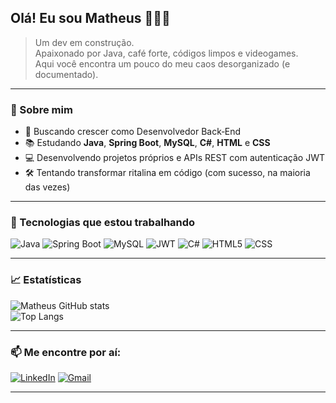 ## Olá! Eu sou Matheus 👨‍💻🖤

> Um dev em construção.  
> Apaixonado por Java, café forte, códigos limpos e videogames.  
> Aqui você encontra um pouco do meu caos desorganizado (e documentado).

---

### 🧠 Sobre mim

- 🎯 Buscando crescer como Desenvolvedor Back‑End
- 📚 Estudando **Java**, **Spring Boot**, **MySQL**, **C#**, **HTML** e **CSS**
- 💻 Desenvolvendo projetos próprios e APIs REST com autenticação JWT
- 🛠️ Tentando transformar ritalina em código (com sucesso, na maioria das vezes)


---

### 🚀 Tecnologias que estou trabalhando

![Java](https://img.shields.io/badge/Java-ED8B00?style=for-the-badge&logo=openjdk&logoColor=white)  ![Spring Boot](https://img.shields.io/badge/Spring_Boot-6DB33F?style=for-the-badge&logo=spring-boot&logoColor=white)  ![MySQL](https://img.shields.io/badge/MySQL-005C84?style=for-the-badge&logo=mysql&logoColor=white)  ![JWT](https://img.shields.io/badge/JWT-000000?style=for-the-badge&logo=JSON%20web%20tokens&logoColor=white)  ![C#](https://img.shields.io/badge/C%23-239120?style=for-the-badge&logo=c-sharp&logoColor=white)  ![HTML5](https://img.shields.io/badge/HTML5-E34F26?style=for-the-badge&logo=html5&logoColor=white)  ![CSS](https://img.shields.io/badge/CSS3-1572B6?style=for-the-badge&logo=css3&logoColor=white)

---

### 📈 Estatísticas

![Matheus GitHub stats](https://github-readme-stats.vercel.app/api?username=lunaovsk&show_icons=true&theme=dark&hide=stars&count_private=true)  
![Top Langs](https://github-readme-stats.vercel.app/api/top-langs/?username=lunaovsk&layout=compact&theme=dark)

---

### 📫 Me encontre por aí:

[![LinkedIn](https://img.shields.io/badge/LinkedIn-0077B5?style=for-the-badge&logo=linkedin&logoColor=white)](https://www.linkedin.com/in/matheus-l-20a42630b/)  [![Gmail](https://img.shields.io/badge/Gmail-D14836?style=for-the-badge&logo=gmail&logoColor=white)](mailto:matheusluna151634@gmail.com)

---

